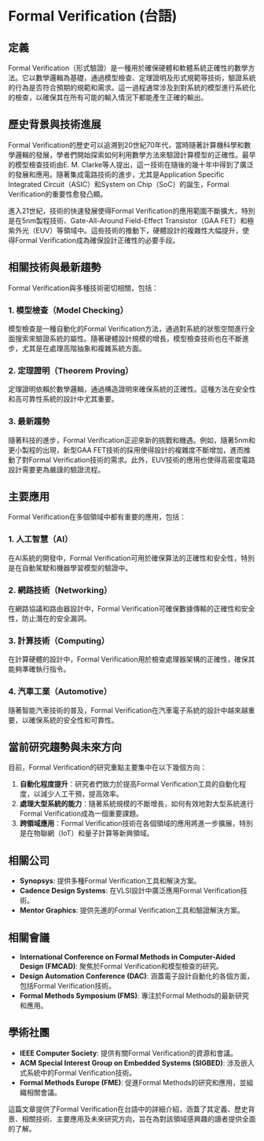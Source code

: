 # Formal Verification (台語)

## 定義
Formal Verification（形式驗證）是一種用於確保硬體和軟體系統正確性的數學方法。它以數學邏輯為基礎，通過模型檢查、定理證明及形式規範等技術，驗證系統的行為是否符合預期的規範和需求。這一過程通常涉及到對系統的模型進行系統化的檢查，以確保其在所有可能的輸入情況下都能產生正確的輸出。

## 歷史背景與技術進展
Formal Verification的歷史可以追溯到20世紀70年代，當時隨著計算機科學和數學邏輯的發展，學者們開始探索如何利用數學方法來驗證計算模型的正確性。最早的模型檢查技術由E. M. Clarke等人提出，這一技術在隨後的幾十年中得到了廣泛的發展和應用。隨著集成電路技術的進步，尤其是Application Specific Integrated Circuit（ASIC）和System on Chip（SoC）的誕生，Formal Verification的重要性愈發凸顯。

進入21世紀，技術的快速發展使得Formal Verification的應用範圍不斷擴大，特別是在5nm製程技術、Gate-All-Around Field-Effect Transistor（GAA FET）和極紫外光（EUV）等領域中。這些技術的推動下，硬體設計的複雜性大幅提升，使得Formal Verification成為確保設計正確性的必要手段。

## 相關技術與最新趨勢
Formal Verification與多種技術密切相關，包括：

### 1. 模型檢查（Model Checking）
模型檢查是一種自動化的Formal Verification方法，通過對系統的狀態空間進行全面搜索來驗證系統的屬性。隨著硬體設計規模的增長，模型檢查技術也在不斷進步，尤其是在處理高階抽象和複雜系統方面。

### 2. 定理證明（Theorem Proving）
定理證明依賴於數學邏輯，通過構造證明來確保系統的正確性。這種方法在安全性和高可靠性系統的設計中尤其重要。

### 3. 最新趨勢
隨著科技的進步，Formal Verification正迎來新的挑戰和機遇。例如，隨著5nm和更小製程的出現，新型GAA FET技術的採用使得設計的複雜度不斷增加，進而推動了對Formal Verification技術的需求。此外，EUV技術的應用也使得高密度電路設計需要更為嚴謹的驗證流程。

## 主要應用
Formal Verification在多個領域中都有重要的應用，包括：

### 1. 人工智慧（AI）
在AI系統的開發中，Formal Verification可用於確保算法的正確性和安全性，特別是在自動駕駛和機器學習模型的驗證中。

### 2. 網路技術（Networking）
在網路協議和路由器設計中，Formal Verification可確保數據傳輸的正確性和安全性，防止潛在的安全漏洞。

### 3. 計算技術（Computing）
在計算硬體的設計中，Formal Verification用於檢查處理器架構的正確性，確保其能夠準確執行指令。

### 4. 汽車工業（Automotive）
隨著智能汽車技術的普及，Formal Verification在汽車電子系統的設計中越來越重要，以確保系統的安全性和可靠性。

## 當前研究趨勢與未來方向
目前，Formal Verification的研究重點主要集中在以下幾個方向：

1. **自動化程度提升**：研究者們致力於提高Formal Verification工具的自動化程度，以減少人工干預，提高效率。
2. **處理大型系統的能力**：隨著系統規模的不斷增長，如何有效地對大型系統進行Formal Verification成為一個重要課題。
3. **跨領域應用**：Formal Verification技術在各個領域的應用將進一步擴展，特別是在物聯網（IoT）和量子計算等新興領域。

## 相關公司
- **Synopsys**: 提供多種Formal Verification工具和解決方案。
- **Cadence Design Systems**: 在VLSI設計中廣泛應用Formal Verification技術。
- **Mentor Graphics**: 提供先進的Formal Verification工具和驗證解決方案。

## 相關會議
- **International Conference on Formal Methods in Computer-Aided Design (FMCAD)**: 聚焦於Formal Verification和模型檢查的研究。
- **Design Automation Conference (DAC)**: 涵蓋電子設計自動化的各個方面，包括Formal Verification技術。
- **Formal Methods Symposium (FMS)**: 專注於Formal Methods的最新研究和應用。

## 學術社團
- **IEEE Computer Society**: 提供有關Formal Verification的資源和會議。
- **ACM Special Interest Group on Embedded Systems (SIGBED)**: 涉及嵌入式系統中的Formal Verification技術。
- **Formal Methods Europe (FME)**: 促進Formal Methods的研究和應用，並組織相關會議。

這篇文章提供了Formal Verification在台語中的詳細介紹，涵蓋了其定義、歷史背景、相關技術、主要應用及未來研究方向，旨在為對該領域感興趣的讀者提供全面的了解。